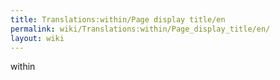 ```yaml
---
title: Translations:within/Page display title/en
permalink: wiki/Translations:within/Page_display_title/en/
layout: wiki
---
```


within
